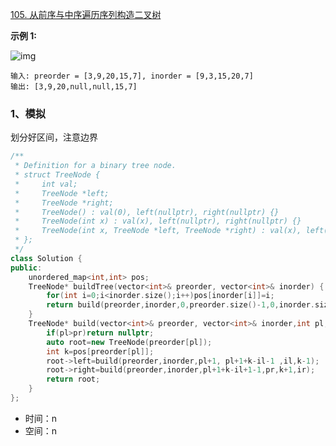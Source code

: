 [105. 从前序与中序遍历序列构造二叉树](https://leetcode.cn/problems/construct-binary-tree-from-preorder-and-inorder-traversal/)



**示例 1:**

![img](https://assets.leetcode.com/uploads/2021/02/19/tree.jpg)

```
输入: preorder = [3,9,20,15,7], inorder = [9,3,15,20,7]
输出: [3,9,20,null,null,15,7]
```



### 1、模拟

划分好区间，注意边界

```cpp
/**
 * Definition for a binary tree node.
 * struct TreeNode {
 *     int val;
 *     TreeNode *left;
 *     TreeNode *right;
 *     TreeNode() : val(0), left(nullptr), right(nullptr) {}
 *     TreeNode(int x) : val(x), left(nullptr), right(nullptr) {}
 *     TreeNode(int x, TreeNode *left, TreeNode *right) : val(x), left(left), right(right) {}
 * };
 */
class Solution {
public:
    unordered_map<int,int> pos;
    TreeNode* buildTree(vector<int>& preorder, vector<int>& inorder) {
        for(int i=0;i<inorder.size();i++)pos[inorder[i]]=i;
        return build(preorder,inorder,0,preorder.size()-1,0,inorder.size()-1);
    }
    TreeNode* build(vector<int>& preorder, vector<int>& inorder,int pl,int pr,int il,int ir){
        if(pl>pr)return nullptr;
        auto root=new TreeNode(preorder[pl]);
        int k=pos[preorder[pl]];
        root->left=build(preorder,inorder,pl+1, pl+1+k-il-1 ,il,k-1);
        root->right=build(preorder,inorder,pl+1+k-il+1-1,pr,k+1,ir);
        return root;
    }
};
```

- 时间：n
- 空间：n